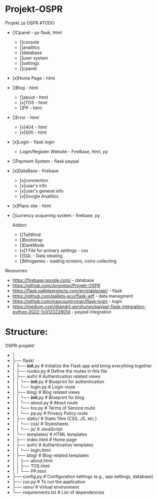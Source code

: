 # Projekt-OSPR
Projekt za OSPR
#TODO
- []Cpanel - py flask, html
    - []console
    - []analitics
    - []database
    - []user system
    - []settings
    - []cpanel
- [x]Home Page - html
- []Blog - html
    - []about - html
    - [x]TOS - html
    - []PP - html
- []Error - html
    - [x]404 - html
    - [x]500 - html
- [x]Login - flask login
    - Login/Register Website - FireBase, html, py
- []Payment System - flask paypal
- [x]DataBase - firebase
    - [x]connection
    - [x]user's info
    - [x]user's general info
    - [x]Google Analitics
- [x]Plans site - html
- []currency acquering system - firebase, py

  Addon:
  - []TailWind
  - []Bootstrap
  - []DarkMode
  - [x]1 File for primary settings - css
  - []SQL - Data stealing
  - []Minigames - loading screens, coins collecting




Resources:
- https://firebase.google.com/ - database
- https://github.com/Jonontop/Projekt-OSPR
- https://flask.palletsprojects.com/en/stable/api/ - flask
- https://github.com/pallets-eco/flask-wtf - data menegment
- https://github.com/maxcountryman/flask-login - login
- https://medium.com/@andrii.gorshunov/paypal-flask-integration-python-2022-1c012322801d - paypal integration


# Structure:

OSPR-projekt/
- │
- ├── flask/
- │   ├── __init__.py      # Initialize the Flask app and bring everything together
- │   ├── routes.py        # Define the routes in this file
- │   ├── auth/            # Authentication related views
- │   │   └── __init__.py  # Blueprint for authentication
- │   │   └── login.py     # Login route
- │   ├── blog/            # Blog related views
- │   │   └── __init__.py  # Blueprint for blog
- │   │   └── about.py     # About route
- │   │   └── tos.py       # Terms of Service route
- │   │   └── pp.py        # Privacy Policy route
- │   ├── static/          # Static files (CSS, JS, etc.)
- │   │   └── css/         # Stylesheets
- │   │   └── js/          # JavaScript
- │   └── templates/       # HTML templates
- │       ├── index.html   # Home page
- │       ├── auth/        # Authentication templates
- │       │   └── login.html
- │       ├── blog/        # Blog-related templates
- │       │   ├── about.html
- │       │   ├── TOS.html
- │       │   └── PP.html
- ├── config.py            # Configuration settings (e.g., app settings, database)
- ├── run.py               # To run the application
- ├── venv/                # Virtual environment
- └── requirements.txt     # List of dependencies
